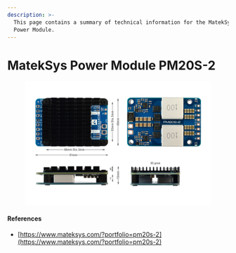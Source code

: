 ```yaml
---
description: >-
  This page contains a summary of technical information for the MatekSys PM20S-2
  Power Module.
---
```


# MatekSys Power Module PM20S-2

<figure><img src="../.gitbook/assets/pms_mateksys_PM20S-2.jpg" alt=""><figcaption></figcaption></figure>

#### References

* [https://www.mateksys.com/?portfolio=pm20s-2](https://www.mateksys.com/?portfolio=pm20s-2)

